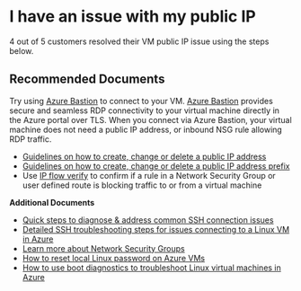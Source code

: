 <properties  
    pageTitle="I have an issue with my public IP"
    description="I have an issue with my public IP"
    service="microsoft.compute"
    resource="virtualmachines"
    authors="scottAzure,timbasham"
    ms.author="scotro,tibasham"
    displayOrder=""
    selfHelpType="generic"
    supportTopicIds="32615527"
    resourceTags="linux,redhat,Ubuntu"
    productPesIds="15571,15797,16454,16470,16342"
    cloudEnvironments="public, Fairfax, usnat, ussec"
    articleId="0b945377-40b3-4d60-90ef-5e37b98ad0af"
    ownershipId="Compute_VirtualMachines"
/>

# I have an issue with my public IP

4 out of 5 customers resolved their VM public IP issue using the steps below.

## **Recommended Documents**

Try using [Azure Bastion](https://docs.microsoft.com/azure/bastion/bastion-overview) to connect to your VM.  [Azure Bastion](https://docs.microsoft.com/azure/bastion/bastion-overview) provides secure and seamless RDP connectivity to your virtual machine directly in the Azure portal over TLS. When you connect via Azure Bastion, your virtual machine does not need a public IP address, or inbound NSG rule allowing RDP traffic.

* [Guidelines on how to create, change or delete a public IP address](https://docs.microsoft.com/azure/virtual-network/virtual-network-public-ip-address)
* [Guidelines on how to create, change or delete a public IP address prefix](https://docs.microsoft.com/azure/virtual-network/manage-public-ip-address-prefix)
* Use [IP flow verify](data-blade:microsoft_azure_network.verifyipflowblade.id.$subscriptionId) to confirm if a rule in a Network Security Group or user defined route is blocking traffic to or from a virtual machine

**Additional Documents**

* [Quick steps to diagnose & address common SSH connection issues](https://azure.microsoft.com/documentation/articles/virtual-machines-troubleshoot-ssh-connections/)
* [Detailed SSH troubleshooting steps for issues connecting to a Linux VM in Azure](https://docs.microsoft.com/azure/virtual-machines/linux/detailed-troubleshoot-ssh-connection)
* [Learn more about Network Security Groups](https://docs.microsoft.com/azure/virtual-network/security-overview)
* [How to reset local Linux password on Azure VMs](https://docs.microsoft.com/azure/virtual-machines/linux/reset-password)
* [How to use boot diagnostics to troubleshoot Linux virtual machines in Azure](https://docs.microsoft.com/azure/virtual-machines/linux/boot-diagnostics)


